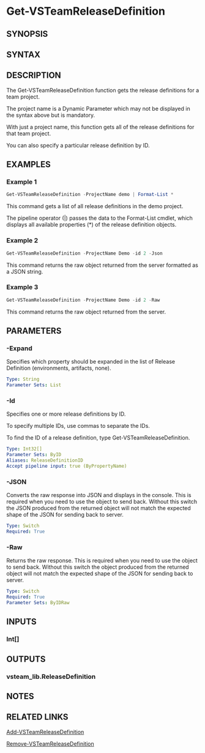 <!-- #include "./common/header.md" -->

# Get-VSTeamReleaseDefinition

## SYNOPSIS

<!-- #include "./synopsis/Get-VSTeamReleaseDefinition.md" -->

## SYNTAX

## DESCRIPTION

The Get-VSTeamReleaseDefinition function gets the release definitions for a team project.

The project name is a Dynamic Parameter which may not be displayed in the syntax above but is mandatory.

With just a project name, this function gets all of the release definitions for that team project.

You can also specify a particular release definition by ID.

## EXAMPLES

### Example 1

```powershell
Get-VSTeamReleaseDefinition -ProjectName demo | Format-List *
```

This command gets a list of all release definitions in the demo project.

The pipeline operator (|) passes the data to the Format-List cmdlet, which displays all available properties (*) of the release definition objects.

### Example 2

```powershell
Get-VSTeamReleaseDefinition -ProjectName Demo -id 2 -Json
```

This command returns the raw object returned from the server formatted as a JSON string.

### Example 3

```powershell
Get-VSTeamReleaseDefinition -ProjectName Demo -id 2 -Raw
```

This command returns the raw object returned from the server.

## PARAMETERS

<!-- #include "./params/projectName.md" -->

### -Expand

Specifies which property should be expanded in the list of Release Definition (environments, artifacts, none).

```yaml
Type: String
Parameter Sets: List
```

### -Id

Specifies one or more release definitions by ID.

To specify multiple IDs, use commas to separate the IDs.

To find the ID of a release definition, type Get-VSTeamReleaseDefinition.

```yaml
Type: Int32[]
Parameter Sets: ByID
Aliases: ReleaseDefinitionID
Accept pipeline input: true (ByPropertyName)
```

### -JSON

Converts the raw response into JSON and displays in the console. This is required when you need to use the object to send back.  Without this switch the JSON produced from the returned object will not match the expected shape of the JSON for sending back to server.

```yaml
Type: Switch
Required: True
```

### -Raw

Returns the raw response. This is required when you need to use the object to send back.  Without this switch the object produced from the returned object will not match the expected shape of the JSON for sending back to server.

```yaml
Type: Switch
Required: True
Parameter Sets: ByIDRaw
```

## INPUTS

### Int[]

## OUTPUTS

### vsteam_lib.ReleaseDefinition

## NOTES

<!-- #include "./common/prerequisites.md" -->

## RELATED LINKS

<!-- #include "./common/related.md" -->

[Add-VSTeamReleaseDefinition](Add-VSTeamReleaseDefinition.md)

[Remove-VSTeamReleaseDefinition](Remove-VSTeamReleaseDefinition.md)

